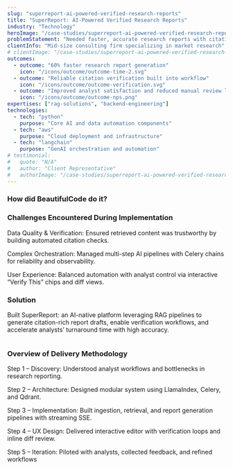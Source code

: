 ```yaml
---
slug: "superreport-ai-powered-verified-research-reports"
title: "SuperReport: AI-Powered Verified Research Reports"
industry: "Technology"
heroImage: "/case-studies/superreport-ai-powered-verified-research-reports/superreport-ai-powered-verified-research-reports.svg"
problemStatement: "Needed faster, accurate research reports with citations to improve analyst productivity and client delivery timelines."
clientInfo: "Mid-size consulting firm specializing in market research"
# clientImage: "/case-studies/superreport-ai-powered-verified-research-reports/client-logo.svg"
outcomes:
  - outcome: "60% faster research report generation"
    icon: "/icons/outcome/outcome-time-2.svg"
  - outcome: "Reliable citation verification built into workflow"
    icon: "/icons/outcome/outcome-verification.svg"
  - outcome: "Improved analyst satisfaction and reduced manual review load"
    icon: "/icons/outcome/outcome-nps.png"
expertises: ["rag-solutions", "backend-engineering"]
technologies:
  - tech: "python"
    purpose: "Core AI and data automation components"
  - tech: "aws"
    purpose: "Cloud deployment and infrastructure"
  - tech: "langchain"
    purpose: "GenAI orchestration and automation"
# testimonial:
#   quote: "N/A"
#   author: "Client Representative"
#   authorImage: "/case-studies/superreport-ai-powered-verified-research-reports/client-author.svg"
---
```


### How did BeautifulCode do it?

### Challenges Encountered During Implementation

Data Quality & Verification: Ensured retrieved content was trustworthy by building automated citation checks.

Complex Orchestration: Managed multi-step AI pipelines with Celery chains for reliability and observability.

User Experience: Balanced automation with analyst control via interactive “Verify This” chips and diff views.

### Solution

Built SuperReport: an AI-native platform leveraging RAG pipelines to generate citation-rich report drafts, enable verification workflows, and accelerate analysts’ turnaround time with high accuracy.

<figure>
  <img src="" alt="" />
  <figcaption>
    
  </figcaption>
</figure>

### Overview of Delivery Methodology

Step 1 – Discovery: Understood analyst workflows and bottlenecks in research reporting.

Step 2 – Architecture: Designed modular system using LlamaIndex, Celery, and Qdrant.

Step 3 – Implementation: Built ingestion, retrieval, and report generation pipelines with streaming SSE.

Step 4 – UX Design: Delivered interactive editor with verification loops and inline diff review.

Step 5 – Iteration: Piloted with analysts, collected feedback, and refined workflows
